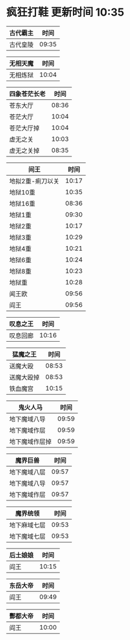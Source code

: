 # 疯狂打鞋 更新时间 10:35

| 古代霸主   | 时间    |
|--------|-------|
| 古代皇陵 | 09:35 |

| 无相天魔   | 时间    |
|--------|-------|
| 无相炼狱 | 10:04 |

| 四象苍茫长老   | 时间    |
|--------|-------|
| 苍东大厅 | 08:36 |
| 苍茫大厅 | 10:04 |
| 苍茫大厅掉 | 10:04 |
| 虚无之关 | 10:03 |
| 虚无之关掉 | 08:35 |

| 间王   | 时间    |
|--------|-------|
| 地拟2重-痢刀以关 | 10:17 |
| 地狱10重 | 10:35 |
| 地狱16重 | 08:36 |
| 地狱1重 | 09:30 |
| 地狱2重 | 10:17 |
| 地狱3重 | 10:29 |
| 地狱4重 | 10:21 |
| 地狱6重 | 10:24 |
| 地狱8重 | 10:23 |
| 地狱重 | 10:28 |
| 闻王欧 | 09:56 |
| 阎王 | 09:56 |

| 叹息之王   | 时间    |
|--------|-------|
| 叹息回廊 | 10:16 |

| 猛魔之王   | 时间    |
|--------|-------|
| 送魔大殴 | 08:53 |
| 送魔大殴掉 | 08:53 |
| 铁血魔宫 | 10:15 |

| 鬼火人马   | 时间    |
|--------|-------|
| 地下魔域八导 | 09:59 |
| 地下魔域作层 | 09:59 |
| 地下魔域作层掉 | 09:59 |

| 魔界巨兽   | 时间    |
|--------|-------|
| 地下魔域八层 | 09:57 |
| 地下魔域八导 | 09:57 |
| 地下魔域作层 | 09:57 |

| 魔界统领   | 时间    |
|--------|-------|
| 地下麻域七层 | 09:53 |
| 地下魔域七层 | 09:53 |

| 后土娘娘   | 时间    |
|--------|-------|
| 阎王 | 10:15 |

| 东岳大帝   | 时间    |
|--------|-------|
| 阎王 | 09:49 |

| 酆都大帝   | 时间    |
|--------|-------|
| 阎王 | 10:00 |